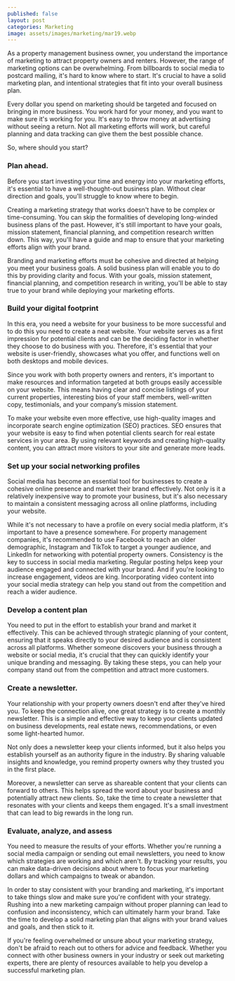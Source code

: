 ```yaml
---
published: false
layout: post
categories: Marketing
image: assets/images/marketing/mar19.webp
---
```


As a property management business owner, you understand the importance of marketing to attract property owners and renters. However, the range of marketing options can be overwhelming. From billboards to social media to postcard mailing, it's hard to know where to start. It's crucial to have a solid marketing plan, and intentional strategies that fit into your overall business plan.

Every dollar you spend on marketing should be targeted and focused on bringing in more business. You work hard for your money, and you want to make sure it's working for you. It's easy to throw money at advertising without seeing a return. Not all marketing efforts will work, but careful planning and data tracking can give them the best possible chance.

So, where should you start?

### Plan ahead.
Before you start investing your time and energy into your marketing efforts, it's essential to have a well-thought-out business plan. Without clear direction and goals, you'll struggle to know where to begin.

Creating a marketing strategy that works doesn't have to be complex or time-consuming. You can skip the formalities of developing long-winded business plans of the past. However, it's still important to have your goals, mission statement, financial planning, and competition research written down. This way, you'll have a guide and map to ensure that your marketing efforts align with your brand.

Branding and marketing efforts must be cohesive and directed at helping you meet your business goals. A solid business plan will enable you to do this by providing clarity and focus. With your goals, mission statement, financial planning, and competition research in writing, you'll be able to stay true to your brand while deploying your marketing efforts.

### Build your digital footprint
In this era, you need a website for your business to be more successful and to do this you need to create a neat website. Your website serves as a first impression for potential clients and can be the deciding factor in whether they choose to do business with you. Therefore, it's essential that your website is user-friendly, showcases what you offer, and functions well on both desktops and mobile devices.

Since you work with both property owners and renters, it's important to make resources and information targeted at both groups easily accessible on your website. This means having clear and concise listings of your current properties, interesting bios of your staff members, well-written copy, testimonials, and your company’s mission statement.

To make your website even more effective, use high-quality images and incorporate search engine optimization (SEO) practices. SEO ensures that your website is easy to find when potential clients search for real estate services in your area. By using relevant keywords and creating high-quality content, you can attract more visitors to your site and generate more leads.

### Set up your social networking profiles
Social media has become an essential tool for businesses to create a cohesive online presence and market their brand effectively. Not only is it a relatively inexpensive way to promote your business, but it's also necessary to maintain a consistent messaging across all online platforms, including your website.

While it's not necessary to have a profile on every social media platform, it's important to have a presence somewhere. For property management companies, it's recommended to use Facebook to reach an older demographic, Instagram and TikTok to target a younger audience, and LinkedIn for networking with potential property owners.
Consistency is the key to success in social media marketing. Regular posting helps keep your audience engaged and connected with your brand. And if you're looking to increase engagement, videos are king. Incorporating video content into your social media strategy can help you stand out from the competition and reach a wider audience.

### Develop a content plan
You need to put in the effort to establish your brand and market it effectively. This can be achieved through strategic planning of your content, ensuring that it speaks directly to your desired audience and is consistent across all platforms. Whether someone discovers your business through a website or social media, it's crucial that they can quickly identify your unique branding and messaging. By taking these steps, you can help your company stand out from the competition and attract more customers.

### Create a newsletter.
Your relationship with your property owners doesn't end after they've hired you. To keep the connection alive, one great strategy is to create a monthly newsletter. This is a simple and effective way to keep your clients updated on business developments, real estate news, recommendations, or even some light-hearted humor.

Not only does a newsletter keep your clients informed, but it also helps you establish yourself as an authority figure in the industry. By sharing valuable insights and knowledge, you remind property owners why they trusted you in the first place.

Moreover, a newsletter can serve as shareable content that your clients can forward to others. This helps spread the word about your business and potentially attract new clients. So, take the time to create a newsletter that resonates with your clients and keeps them engaged. It's a small investment that can lead to big rewards in the long run.

### Evaluate, analyze, and assess
You need to measure the results of your efforts. Whether you're running a social media campaign or sending out email newsletters, you need to know which strategies are working and which aren't. By tracking your results, you can make data-driven decisions about where to focus your marketing dollars and which campaigns to tweak or abandon.

In order to stay consistent with your branding and marketing, it's important to take things slow and make sure you're confident with your strategy. Rushing into a new marketing campaign without proper planning can lead to confusion and inconsistency, which can ultimately harm your brand. Take the time to develop a solid marketing plan that aligns with your brand values and goals, and then stick to it.

If you're feeling overwhelmed or unsure about your marketing strategy, don't be afraid to reach out to others for advice and feedback. Whether you connect with other business owners in your industry or seek out marketing experts, there are plenty of resources available to help you develop a successful marketing plan.

